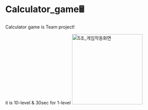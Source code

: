 # Calculator_game🖩
Calculator game is Team project!

it is 10-level & 30sec for 1-level
<img width="221" alt="5조_게임작동화면" src="https://user-images.githubusercontent.com/66507072/143285018-69dfce46-6a75-4dde-a457-95b0fe5efea8.PNG">
